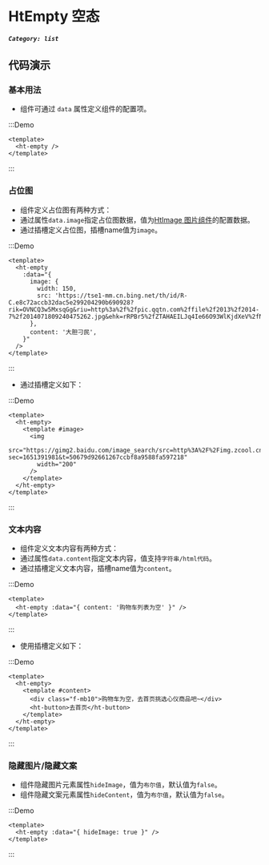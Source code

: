 # HtEmpty 空态

##### `Category: list`

## 代码演示

### 基本用法

- 组件可通过 `data` 属性定义组件的配置项。


:::Demo
```vue demo
<template>
  <ht-empty />
</template>
```
:::


### 占位图

- 组件定义占位图有两种方式：
- 通过属性`data.image`指定占位图数据，值为[HtImage 图片组件](#/doc/HtImage)的配置数据。
- 通过插槽定义占位图，插槽name值为`image`。


:::Demo
```vue demo
<template>
  <ht-empty
    :data="{
      image: {
        width: 150,
        src: 'https://tse1-mm.cn.bing.net/th/id/R-C.e8c72accb32dac5e299204290b690928?rik=OVNCQ3w5MxsqGg&riu=http%3a%2f%2fpic.qqtn.com%2ffile%2f2013%2f2014-7%2f2014071809240475262.jpg&ehk=rRPBr5%2fZTAHAEILJq4Ie66O93WlKjdXeV%2fNPb%2b1wmF0%3d&risl=&pid=ImgRaw&r=0',
      },
      content: '大胆刁民',
    }"
  />
</template>
```
:::


- 通过插槽定义如下：


:::Demo
```vue demo
<template>
  <ht-empty>
    <template #image>
      <img
        src="https://gimg2.baidu.com/image_search/src=http%3A%2F%2Fimg.zcool.cn%2Fcommunity%2F00dc4d595f13aca8012193a392e2eb.jpg&refer=http%3A%2F%2Fimg.zcool.cn&app=2002&size=f9999,10000&q=a80&n=0&g=0n&fmt=auto?sec=1651391981&t=50679d92661267ccbf8a9588fa597218"
        width="200"
      />
    </template>
  </ht-empty>
</template>
```
:::



### 文本内容

- 组件定义文本内容有两种方式：
- 通过属性`data.content`指定文本内容，值支持`字符串/html代码`。
- 通过插槽定义文本内容，插槽name值为`content`。



:::Demo
```vue demo
<template>
  <ht-empty :data="{ content: '购物车列表为空' }" />
</template>
```
:::


- 使用插槽定义如下：


:::Demo
```vue demo
<template>
  <ht-empty>
    <template #content>
      <div class="f-mb10">购物车为空，去首页挑选心仪商品吧~</div>
      <ht-button>去首页</ht-button>
    </template>
  </ht-empty>
</template>
```
:::


### 隐藏图片/隐藏文案

- 组件隐藏图片元素属性`hideImage`，值为`布尔值`，默认值为`false`。
- 组件隐藏文案元素属性`hideContent`，值为`布尔值`，默认值为`false`。


:::Demo
```vue demo
<template>
  <ht-empty :data="{ hideImage: true }" />
</template>
```
:::